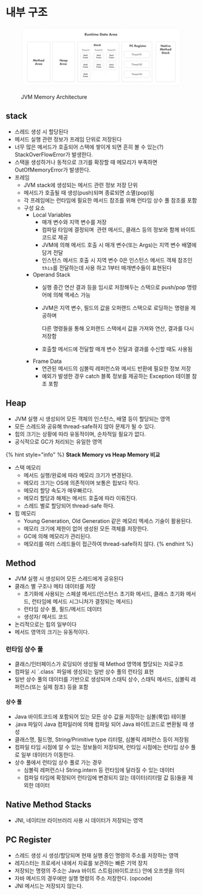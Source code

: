 # 내부 구조

<figure><img src="../../../.gitbook/assets/image (15).png" alt=""><figcaption><p>JVM Memory Architecture</p></figcaption></figure>

## stack

* 스레드 생성 시 할당된다
* 메서드 실행 관련 정보가 프레임 단위로 저장된다
* 너무 많은 메서드가 호출되어 스택에 쌓이게 되면 흔히 볼 수 있는(?) StackOverFlowError가 발생한다.
* 스택을 생성하거나 동적으로 크기를 확장할 때 메모리가 부족하면 OutOfMemoryError가 발생한다.
* 프레임
  * JVM stack에 생성되는 메서드 관련 정보 저장 단위
  * 메서드가 호출될 때 생성(push)되며 종료되면 소멸(pop)됨
  * 각 프레임에는 런타임에 필요한 메서드 참조를 위해 런타임 상수 풀 참조를 포함
  * 구성 요소
    * Local Variables
      * 매개 변수와 지역 변수를 저장
      * 컴파일 타임에 결정되며  관련 메서드, 클래스 등의 정보와 함께 바이트코드로 제공
      * JVM에 의해 메서드 호출 시 매개 변수(또는 Args)는 지역 변수 배열에 담겨 전달
      * 인스턴스 메서드 호출 시 지역 변수 0은 인스턴스 메서드 객체 참조인 `this`를 전달하는데 사용 하고 1부터 매개변수들이 표현된다
    * Operand Stack
      * 실행 중간 연산 결과 등을 임시로 저장해두는 스택으로 push/pop 명령어에 의해 액세스 가능
      *   JVM은 지역 변수, 필드의 값을 오퍼랜드 스택으로 로딩하는 명령을 제공하며 

          다른 명령들을 통해 오퍼랜드 스택에서 값을 가져와 연산, 결과를 다시 저장함
      * 호출할 메서드에 전달할 매개 변수 전달과 결과를 수신할 때도 사용됨
    * Frame Data
      * 연관된 메서드의 심볼릭 레퍼런스와 메서드 반환에 필요한 정보 저장
      * 예외가 발생한 경우 catch 블록 정보를 제공하는 Exception 테이블 참조 포함

## Heap

* JVM 실행 시 생성되어 모든 객체의 인스턴스, 배열 등이 할당되는 영역
* 모든 스레드와 공유해 thread-safe하지 않아 문제가 될 수 있다.
* 힙의 크기는 상황에 따라 유동적이며, 순차적일 필요가 없다.
* 공식적으로 GC가 처리되는 유일한 영역

{% hint style="info" %}
**Stack Memory vs Heap Memory 비교**

* 스택 메모리
  * 메서드 실행/완료에 따라 메모리 크기가 변경된다.
  * 메모리 크기는 OS에 의존적이며 보통은 힙보다 작다.
  * 메모리 할당 속도가 매우빠르다.
  * 메모리 할당과 해제는 메서드 호출에 따라 이뤄진다.
  * 스레드 별로 할당되어 thread-safe 하다.
* 힙 메모리
  * Young Generation, Old Generation 같은 메모리 엑세스 기술이 활용된다.
  * 메모리 크기에 제한이 없어 생성된 모든 객체를 저장한다.
  * GC에 의해 메모리가 관리된다.
  * 메모리를 여러 스레드들이 접근하여 thread-safe하지 않다.
{% endhint %}

## Method

* JVM 실행 시 생성되어 모든 스레드에게 공유된다
* 클래스 별 구조나 메타 데이터를 저장
  * 초기화에 사용되는 스페셜 메서드(인스턴스 초기화 메서드, 클래스 초기화 메서드, 런타임에 메서드 시그니처가 결정되는 메서드)
  * 런타임 상수 풀, 필드/메서드 데이터
  * 생성자/ 메서드 코드
* 논리적으로는 힙의 일부이다
* 메서드 영역의 크기는 유동적이다.

### 런타임 상수 풀

* 클래스/인터페이스가 로딩되어 생성될 때 Method 영역에 할당되는 자료구조
* 컴파일 시 \`.class\` 파일에 생성되는 일반 상수 풀의 런타임 표현
* 일반 상수 풀의 데이터를 기반으로 생성되며 스태틱 상수, 스태틱 메서드, 심볼릭 레퍼런스(또는 실제 참조) 등을 포함

#### 상수 풀

* Java 바이트코드에 포함되어 있는 모든 상수 값을 저장하는 심볼(룩업) 테이블 
* .java 파일이 Java 컴파일러에 의해 컴파일 되어 Java 바이트코드로 변환될 때 생성
* 클래스명, 필드명, String/Primitive type 리터럴, 심볼릭 레퍼런스 등이 저장됨
* 컴파일 타임 시점에 알 수 있는 정보들이 저장되며, 런타임 시점에는 런타임 상수 풀로 일부 데이터가 이동한다.
* 상수 풀에서 런타임 상수 풀로 가는 경우
  * 심볼릭 레퍼런스나 String.intern 등 런타임에 달라질 수 있는 데이터
  * 컴파일 타임에 확정되어 런타임에 변경되지 않는 데이터(리터럴 값 등)들을 제외한 데이터

## Native Method Stacks

* JNI, 네이티브 라이브러리 사용 시 데이터가 저장되는 영역

## PC Register

* 스레드 생성 시 생성/할당되며 현재 실행 중인 명령의 주소를 저장하는 영역
* 레지스터는 프로세서 내에서 자료를 보관하는 빠른 기억 장치
* 저장되는 명령의 주소는 Java 바이트 스트림(바이트코드) 안에 오프셋을 의미
* 자바 메서드의 경우에만 실행 명령의 주소 저장한다. (opcode)
* JNI 메서드는 저장되지 않는다.
